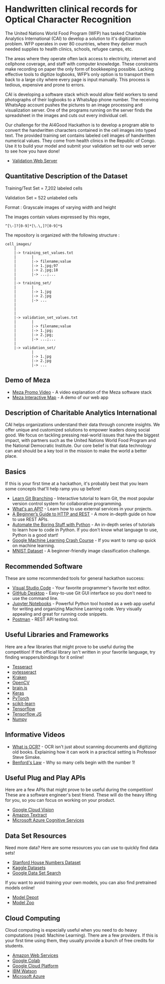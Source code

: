 # Handwritten clinical records for Optical Character Recognition 

The United Nations World Food Program (WFP) has tasked Charitable Analytics
International (CAI) to develop a solution to it's digitization problem. WFP operates in
over 80 countries, where they deliver much needed supplies to health clinics, schools,
refugee camps, etc.

The areas where they operate often lack access to electricity, internet and cellphone coverage, and staff with
computer knowledge. These constraints make recording on paper the only form of bookkeeping possible. 
Lacking effective tools to digitize logbooks, WFP’s only option is to transport them back to a large 
city where every page is input manually. This process is tedious, expensive and prone to errors.

CAI is developing a software stack which would allow field workers to send photographs of their logbooks to a WhatsApp
phone number. The receiving WhatsApp account pushes the pictures to an image processing and visualization server.
One of the programs running on the server finds the spreadsheet in the images and cuts out every individual cell.

Our challenge for the AI4Good Hackathon is to develop a program able to convert the handwritten characters 
contained in the cell images into typed text. The provided training set contains labeled cell images of 
handwritten numerical values. They come from health clinics in the Republic of Congo. 
Use it to build your model and submit your validation set to our web server to see how you have done!

- [Validation Web Server](http://mezademo.charitableanalytics.org:8080)


## Quantitative Description of the Dataset

Training/Test Set = 7,202 labeled cells

Validation Set = 522 unlabeled cells

Format : Grayscale images of varying width and height

The images contain values expressed by this regex,
    
    ^[\-]?[0-9]*[\.\,]?[0-9]*$


The repository is organized with the following structure :
 
	cell_images/
		|
		|-> training_set_values.txt
		|		|
		|		|-> filename;value
		|		|-> 1.jpg;97
		|		|-> 2.jpg;18
		|		|-> ...;...
		|
		|-> training_set/
		|		|
		|		|-> 1.jpg
		|		|-> 2.jpg
		|		|-> ...
		|
		|
		|
		|-> validation_set_values.txt
		|		|
		|		|-> filename;value
		|		|-> 1.jpg;
		|		|-> 2.jpg;
		|		|-> ...;...
		|
		|-> validation_set/
				|
				|-> 1.jpg
				|-> 2.jpg
				|-> ...

## Demo of Meza

- [Meza Promo Video](https://youtu.be/G8NNF9lyKhA) - A video explanation of the Meza software stack
- [Meza Interactive Map](http://mezademo.charitableanalytics.org) - A demo of our web app


## Description of Charitable Analytics International

CAI helps organizations understand their data through concrete insights. We offer
unique and customized solutions to empower leaders doing social good. We focus on
tackling pressing real-world issues that have the biggest impact, with partners such as
the United Nations World Food Program and the National Democratic Institute. Our
core belief is that data technology can and should be a key tool in the mission to make
the world a better place.


## Basics

If this is your first time at a hackathon, it's probably best that you learn some concepts that'll help ramp you up before!

- [Learn Git Branching](https://learngitbranching.js.org/) - Interactive tutorial to learn Git, the most popular version control system for collaborative programming.
- [What's an API?](https://medium.freecodecamp.org/what-is-an-api-in-english-please-b880a3214a82) - Learn how to use external services in your projects.
- [A Beginner’s Guide to HTTP and REST](https://code.tutsplus.com/tutorials/a-beginners-guide-to-http-and-rest--net-16340) - A more in-depth guide on how to use REST APIs.
- [Automate the Boring Stuff with Python](https://automatetheboringstuff.com/) - An in-depth series of tutorials to learn how to code in Python. If you don't know what language to use, Python is a good start!
- [Google Machine Learning Crash Course](https://developers.google.com/machine-learning/crash-course/ml-intro) - If you want to ramp up quick on machine learning.
- [MNIST Dataset](https://towardsdatascience.com/image-classification-in-10-minutes-with-mnist-dataset-54c35b77a38d) - A beginner-friendly image classification challenge. 

## Recommended Software

These are some recommended tools for general hackathon success:

- [Visual Studio Code](https://code.visualstudio.com/) - Your favorite programmer's favorite text editor.
- [GitHub Desktop](https://desktop.github.com/) - Easy-to-use Git GUI interface so you don't need to use the command line.
- [Jupyter Notebooks](http://jupyter.org/install) - Powerful Python tool hosted as a web app useful for writing and organizing Machine Learning code. Very visually appealing and great for running code snippets.
- [Postman](https://www.getpostman.com/) - REST API testing tool.


## Useful Libraries and Frameworks

Here are a few libraries that might prove to be useful during the competition! If the official library isn't written in your favorite language, try finding wrappers/bindings for it online!

- [Tesseract](https://github.com/tesseract-ocr/)
- [pytesseract](https://pypi.org/project/pytesseract/)
- [Kraken](http://kraken.re/)
- [OpenCV](https://pypi.org/project/opencv-python/)
- [brain.js](https://github.com/BrainJS/brain.js)
- [Keras](https://keras.io/)
- [PyTorch](https://pytorch.org/)
- [scikit-learn](http://scikit-learn.org/stable/)
- [Tensorflow](https://www.tensorflow.org/tutorials/)
- [Tensorflow JS](https://js.tensorflow.org/)
- [Numpy](http://www.numpy.org/)


## Informative Videos

- [What is OCR?](https://www.youtube.com/watch?v=ZNrteLp_SvY) - OCR isn't just about scanning documents and digitizing old books. Explaining how it can work in a practical setting is Professor Steve Simske.
- [Benford's Law](https://www.youtube.com/watch?v=XXjlR2OK1kM) - Why so many cells begin with the number 1! 


## Useful Plug and Play APIs

Here are a few APIs that might prove to be useful during the competition! These are a software engineer's best friend. These will do the heavy lifting for you, so you can focus on working on your product.

- [Google Cloud Vision](https://cloud.google.com/vision/docs/ocr)
- [Amazon Textract](https://aws.amazon.com/textract/)
- [Microsoft Azure Cognitive Services](https://azure.microsoft.com/en-ca/services/cognitive-services/directory/vision/)


## Data Set Resources

Need more data? Here are some resources you can use to quickly find data sets!

- [Stanford House Numbers Dataset](http://ufldl.stanford.edu/housenumbers/)
- [Kaggle Datasets](https://www.kaggle.com/datasets)
- [Google Data Set Search](https://toolbox.google.com/datasetsearch)

If you want to avoid training your own models, you can also find pretrained models online!

- [Model Depot](https://modeldepot.io/)
- [Model Zoo](https://modelzoo.co/)


## Cloud Computing

Cloud computing is especially useful when you need to do heavy computations (read: Machine Learning). There are a few providers. If this is your first time using them, they usually provide a bunch of free credits for students.

- [Amazon Web Services](https://aws.amazon.com/machine-learning/)
- [Google Colab](https://colab.research.google.com/notebooks/welcome.ipynb)
- [Google Cloud Platform](https://cloud.google.com/products/ai/)
- [IBM Watson](https://www.ibm.com/analytics/machine-learning)
- [Microsoft Azure](https://azure.microsoft.com/en-ca/overview/machine-learning/)

